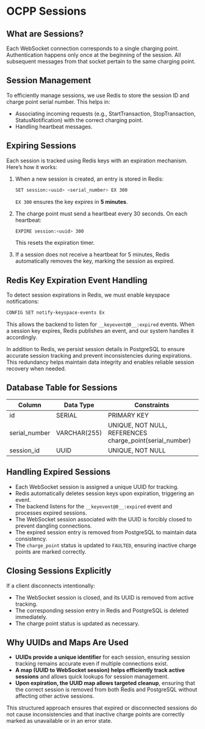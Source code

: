 # OCPP Sessions

## What are Sessions?
Each WebSocket connection corresponds to a single charging point. Authentication happens only once at the beginning of the session. All subsequent messages from that socket pertain to the same charging point.

## Session Management
To efficiently manage sessions, we use Redis to store the session ID and charge point serial number. This helps in:
- Associating incoming requests (e.g., StartTransaction, StopTransaction, StatusNotification) with the correct charging point.
- Handling heartbeat messages.

## Expiring Sessions
Each session is tracked using Redis keys with an expiration mechanism. Here’s how it works:

1. When a new session is created, an entry is stored in Redis:
   ```bash
   SET session:<uuid> <serial_number> EX 300
   ```
   `EX 300` ensures the key expires in **5 minutes**.

2. The charge point must send a heartbeat every 30 seconds. On each heartbeat:
   ```bash
   EXPIRE session:<uuid> 300
   ```
   This resets the expiration timer.

3. If a session does not receive a heartbeat for 5 minutes, Redis automatically removes the key, marking the session as expired.

## Redis Key Expiration Event Handling
To detect session expirations in Redis, we must enable keyspace notifications:
```bash
CONFIG SET notify-keyspace-events Ex
```
This allows the backend to listen for `__keyevent@0__:expired` events. When a session key expires, Redis publishes an event, and our system handles it accordingly.

In addition to Redis, we persist session details in PostgreSQL to ensure accurate session tracking and prevent inconsistencies during expirations. This redundancy helps maintain data integrity and enables reliable session recovery when needed.

## Database Table for Sessions
| Column        | Data Type       | Constraints                                      |
|--------------|----------------|--------------------------------------------------|
| id           | SERIAL          | PRIMARY KEY                                     |
| serial_number | VARCHAR(255)    | UNIQUE, NOT NULL, REFERENCES charge_point(serial_number) |
| session_id   | UUID            | UNIQUE, NOT NULL                                |

## Handling Expired Sessions
- Each WebSocket session is assigned a unique UUID for tracking.
- Redis automatically deletes session keys upon expiration, triggering an event.
- The backend listens for the `__keyevent@0__:expired` event and processes expired sessions.
- The WebSocket session associated with the UUID is forcibly closed to prevent dangling connections.
- The expired session entry is removed from PostgreSQL to maintain data consistency.
- The `charge_point` status is updated to `FAULTED`, ensuring inactive charge points are marked correctly.

## Closing Sessions Explicitly
If a client disconnects intentionally:
- The WebSocket session is closed, and its UUID is removed from active tracking.
- The corresponding session entry in Redis and PostgreSQL is deleted immediately.
- The charge point status is updated as necessary.

## Why UUIDs and Maps Are Used
- **UUIDs provide a unique identifier** for each session, ensuring session tracking remains accurate even if multiple connections exist.
- **A map (UUID to WebSocket session) helps efficiently track active sessions** and allows quick lookups for session management.
- **Upon expiration, the UUID map allows targeted cleanup**, ensuring that the correct session is removed from both Redis and PostgreSQL without affecting other active sessions.

This structured approach ensures that expired or disconnected sessions do not cause inconsistencies and that inactive charge points are correctly marked as unavailable or in an error state.


